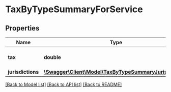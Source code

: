# TaxByTypeSummaryForService

## Properties
Name | Type | Description | Notes
------------ | ------------- | ------------- | -------------
**tax** | **double** | sum of referenced tax value | [optional] 
**jurisdictions** | [**\Swagger\Client\Model\TaxByTypeSummaryJurisdiction[]**](TaxByTypeSummaryJurisdiction.md) |  | [optional] 

[[Back to Model list]](../README.md#documentation-for-models) [[Back to API list]](../README.md#documentation-for-api-endpoints) [[Back to README]](../README.md)



